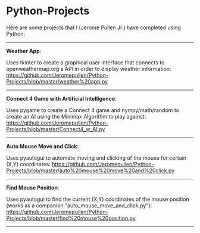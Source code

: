 # Python-Projects

Here are some projects that I (Jerome Pullen Jr.) have completed using Python:
_________________________________________

<b>Weather App</b>: 

Uses tkinter to create a graphical user interface that connects to openweathermap.org's API in order to display weather information:
https://github.com/Jeromepullen/Python-Projects/blob/master/weather%20app.py
_________________________________________

<b>Connect 4 Game with Artificial Intelligence</b>:

Uses pygame to create a Connect 4 game and nympy/math/random to create an AI using the Minimax Algorithm to play against:
https://github.com/Jeromepullen/Python-Projects/blob/master/Connect4_w_AI.py

_________________________________________

<b>Auto Mouse Move and Click</b>:

Uses pyautogui to automate moving and clicking of the mouse for certain (X,Y) coordinates:
https://github.com/Jeromepullen/Python-Projects/blob/master/auto%20mouse%20move%20and%20click.py

_________________________________________

<b>Find Mouse Position</b>:

Uses pyautogui to find the current (X,Y) coordinates of the mouse position (works as a companion "auto_mouse_move_and_click.py"):
https://github.com/Jeromepullen/Python-Projects/blob/master/find%20mouse%20position.py

________________________________________
